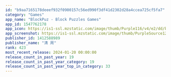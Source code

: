 ```yaml
---
id: "b9aa7165178deeef932f0900157c56ed990f3df41d2302d28a4ccea725cf5fa7"
category: "Games"
app_name: "BlockPuz - Block Puzzles Games"
app_id: 1547762178
app_icon: https://is1-ssl.mzstatic.com/image/thumb/Purple116/v4/e2/dd/bb/e2ddbbfd-3245-6df4-cce8-45f97c706d29/AppIcon-0-0-1x_U007emarketing-0-0-0-7-0-0-sRGB-0-0-0-GLES2_U002c0-512MB-85-220-0-0.png/1024x1024bb.png
app_screenshot: https://is1-ssl.mzstatic.com/image/thumb/PurpleSource126/v4/a6/92/76/a69276b1-780d-8924-434c-883cf8a1e784/06273a6a-a865-4d43-91ab-8f76e3e41830_6.5-3.jpg/1242x2688bb.png
publisher_id: 1412588989
publisher_name: "清 周"
rank: 423
most_recent_release: 2024-01-20 00:00:00
release_count_in_past_year: 19
release_count_in_past_year_category: 19
release_count_in_past_year_top_in_category: 33
---
```

